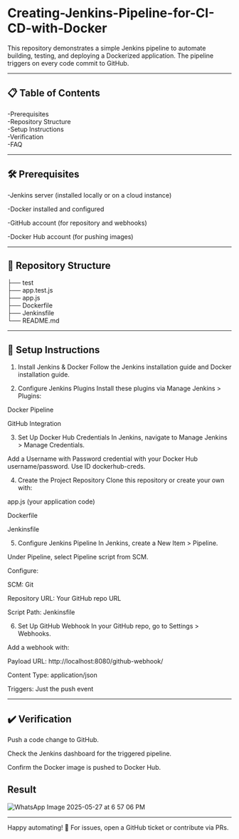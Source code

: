 # Creating-Jenkins-Pipeline-for-CI-CD-with-Docker

This repository demonstrates a simple Jenkins pipeline to automate building, testing, and deploying a Dockerized application. The pipeline triggers on every code commit to GitHub.

---

## 📋 Table of Contents
-Prerequisites                                            
-Repository Structure                                  
-Setup Instructions                                        
-Verification                                  
-FAQ                                                                         

---

## 🛠️ Prerequisites
-Jenkins server (installed locally or on a cloud instance)

-Docker installed and configured

-GitHub account (for repository and webhooks)

-Docker Hub account (for pushing images)

---

## 📂 Repository Structure
├── test                                                            
├── app.test.js                                                            
├── app.js                                                                  
├── Dockerfile                                                              
├── Jenkinsfile                                                             
└── README.md                                                               

---

## 🔧 Setup Instructions
1. Install Jenkins & Docker
Follow the Jenkins installation guide and Docker installation guide.

2. Configure Jenkins Plugins
Install these plugins via Manage Jenkins > Plugins:

Docker Pipeline

GitHub Integration

3. Set Up Docker Hub Credentials
In Jenkins, navigate to Manage Jenkins > Manage Credentials.

Add a Username with Password credential with your Docker Hub username/password. Use ID dockerhub-creds.

4. Create the Project Repository
Clone this repository or create your own with:

app.js (your application code)

Dockerfile

Jenkinsfile

5. Configure Jenkins Pipeline
In Jenkins, create a New Item > Pipeline.

Under Pipeline, select Pipeline script from SCM.

Configure:

SCM: Git

Repository URL: Your GitHub repo URL

Script Path: Jenkinsfile

6. Set Up GitHub Webhook
In your GitHub repo, go to Settings > Webhooks.

Add a webhook with:

Payload URL: http://localhost:8080/github-webhook/

Content Type: application/json

Triggers: Just the push event


---

## ✔️ Verification
Push a code change to GitHub.

Check the Jenkins dashboard for the triggered pipeline.

Confirm the Docker image is pushed to Docker Hub.

## Result

![WhatsApp Image 2025-05-27 at 6 57 06 PM](https://github.com/user-attachments/assets/2b137eba-dc34-47dc-bfe7-7c7768bd0720)


---

Happy automating! 🚀
For issues, open a GitHub ticket or contribute via PRs.
